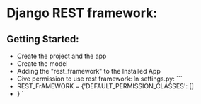 # Django REST framework:

## Getting Started:
* Create the project and the app
* Create the model
* Adding the "rest_framework" to the Installed App
* Give permission to use rest framework:  In settings.py: ```
* REST_FrAMEWORK = {'DEFAULT_PERMISSION_CLASSES': []
*  } `
